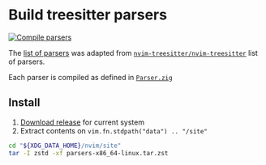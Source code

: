 # Build treesitter parsers

[![Compile parsers](https://github.com/4ngelf/build-treesitter-parsers/actions/workflows/package_parsers.yaml/badge.svg)](https://github.com/4ngelf/build-treesitter-parsers/actions/workflows/package_parsers.yaml)

The [list of parsers] was adapted from [`nvim-treesitter/nvim-treesitter`] list of parsers.

Each parser is compiled as defined in [`Parser.zig`](./build/Parser.zig)

[list of parsers]: ./parsers.zon
[`nvim-treesitter/nvim-treesitter`]: https://github.com/nvim-treesitter/nvim-treesitter

## Install

1. [Download release] for current system
2. Extract contents on `vim.fn.stdpath("data") .. "/site"`

```bash
cd "${XDG_DATA_HOME}/nvim/site"
tar -I zstd -xf parsers-x86_64-linux.tar.zst
```

[Download release]: https://github.com/4ngelf/build-treesitter-parsers/releases/latest
